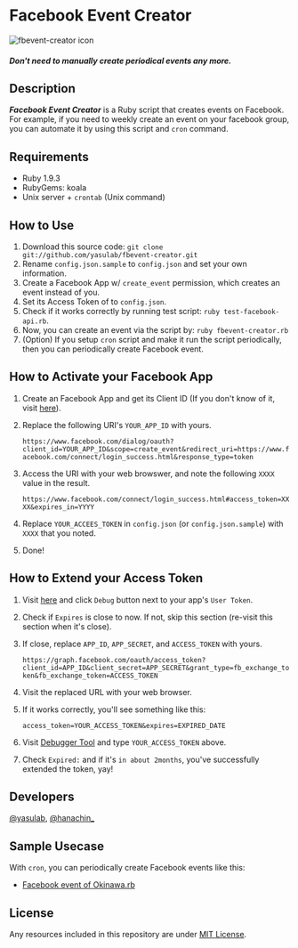 Facebook Event Creator
======================

![fbevent-creator icon](http://dl.dropbox.com/u/2819285/fbevent-creator.png)


#### _Don't need to manually create periodical events any more._

Description
------------

_**Facebook Event Creator**_ is a Ruby script that creates events on Facebook. For example, if you need to weekly create an event on your facebook group, you can automate it by using this script and `cron` command.

Requirements
------------
- Ruby 1.9.3
- RubyGems: koala
- Unix server + `crontab` (Unix command)


How to Use
----------
1. Download this source code: `git clone git://github.com/yasulab/fbevent-creator.git`
2. Rename `config.json.sample` to `config.json` and set your own information.
3. Create a Facebook App w/ `create_event` permission, which creates an event instead of you.
4. Set its Access Token of to `config.json`.
5. Check if it works correctly by running test script: `ruby test-facebook-api.rb`.
6. Now, you can create an event via the script by: `ruby fbevent-creator.rb`
7. (Option) If you setup `cron` script and make it run the script periodically, then you can periodically create Facebook event.

How to Activate your Facebook App
-------------------------------
1. Create an Facebook App and get its Client ID (If you don't know of it, visit [here](https://developers.facebook.com/docs/opengraph/getting-started/)).
2. Replace the following URI's `YOUR_APP_ID` with yours.

    `https://www.facebook.com/dialog/oauth?client_id=YOUR_APP_ID&scope=create_event&redirect_uri=https://www.facebook.com/connect/login_success.html&response_type=token`

3. Access the URI with your web browswer, and note the following `XXXX` value in the result.

    `https://www.facebook.com/connect/login_success.html#access_token=XXXX&expires_in=YYYY`

4. Replace `YOUR_ACCEES_TOKEN` in `config.json` (or `config.json.sample`) with `XXXX` that you noted.
5. Done!

How to Extend your Access Token
--------------------------
1. Visit [here](https://developers.facebook.com/tools/access_token/) and click `Debug` button next to your app's `User Token`.
2. Check if `Expires` is close to now. If not, skip this section (re-visit this section when it's close).
3. If close, replace `APP_ID`, `APP_SECRET`, and `ACCESS_TOKEN` with yours.

    `https://graph.facebook.com/oauth/access_token?client_id=APP_ID&client_secret=APP_SECRET&grant_type=fb_exchange_token&fb_exchange_token=ACCESS_TOKEN`

4. Visit the replaced URL with your web browser.
5. If it works correctly, you'll see something like this:

    `access_token=YOUR_ACCESS_TOKEN&expires=EXPIRED_DATE`

6. Visit [Debugger Tool](https://developers.facebook.com/tools/debug) and type `YOUR_ACCESS_TOKEN` above.
7. Check `Expired:` and if it's `in about 2months`, you've successfully extended the token, yay!

Developers
----------
 [@yasulab](http://twitter.com/yasulab), [@hanachin\_](http://twitter.com/hanachin\_)


Sample Usecase
-----------
With `cron`, you can periodically create Facebook events like this:

- [Facebook event of Okinawa.rb](http://www.facebook.com/events/132459433547161/)

License
-------

Any resources included in this repository are under [MIT License](http://www.opensource.org/licenses/mit-license.html).

